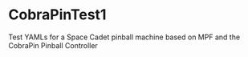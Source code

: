 # CobraPinTest1
Test YAMLs for a Space Cadet pinball machine based on MPF and the CobraPin Pinball Controller
